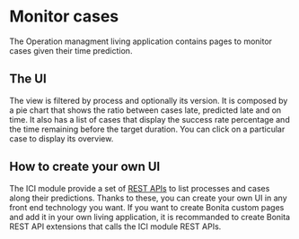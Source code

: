 # Monitor cases

The Operation managment living application contains pages to monitor cases given their time prediction.

## The UI

The view is filtered by process and optionally its version.
It is composed by a pie chart that shows the ratio between cases late, predicted late and on time.
It also has a list of cases that display the success rate percentage and the time remaining before the target duration.
You can click on a particular case to display its overview.

## How to create your own UI

The ICI module provide a set of [REST APIs](./rest_api.md) to list processes and cases along their predictions. Thanks to these, you can create your own UI in any front end technology you want. If you want to create Bonita custom pages and add it in your own living application, it is recommanded to create Bonita REST API extensions that calls the ICI module REST APIs.
